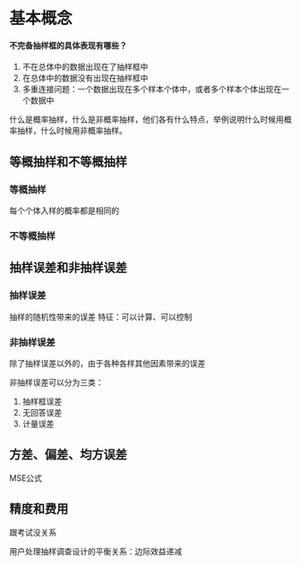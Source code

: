 # 基本概念

#### 不完备抽样框的具体表现有哪些？
1. 不在总体中的数据出现在了抽样框中
2. 在总体中的数据没有出现在抽样框中
3. 多重连接问题：一个数据出现在多个样本个体中，或者多个样本个体出现在一个数据中

什么是概率抽样，什么是非概率抽样，他们各有什么特点，举例说明什么时候用概率抽样，什么时候用非概率抽样。

## 等概抽样和不等概抽样

### 等概抽样
每个个体入样的概率都是相同的

### 不等概抽样

## 抽样误差和非抽样误差

### 抽样误差
抽样的随机性带来的误差
特征：可以计算、可以控制

### 非抽样误差

除了抽样误差以外的，由于各种各样其他因素带来的误差

非抽样误差可以分为三类：
1. 抽样框误差
2. 无回答误差
3. 计量误差

## 方差、偏差、均方误差

MSE公式

## 精度和费用

跟考试没关系

用户处理抽样调查设计的平衡关系：边际效益递减


